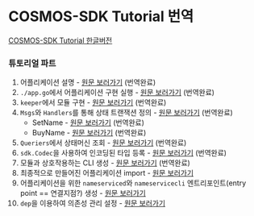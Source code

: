 # COSMOS-SDK Tutorial 번역



[COSMOS-SDK Tutorial 한글버전](https://github.com/pjt3591oo/cosmos-sdk-translate/blob/master/tutorial.md)



### 튜토리얼 파트

1. 어플리케이션 설명 - [원문 보러가기](https://github.com/cosmos/sdk-application-tutorial/blob/master/tutorial/app-design.md)  (번역완료)
2. `./app.go`에서 어플리케이션 구현 실행 - [원문 보러가기](https://github.com/cosmos/sdk-application-tutorial/blob/master/tutorial/app-init.md)  (번역완료)
3. `keeper`에서 모듈 구현  - [원문 보러가기](https://github.com/cosmos/sdk-application-tutorial/blob/master/tutorial/keeper.md)  (번역완료)
4. `Msgs`와 `Handlers`를 통해 상태 트랜잭션 정의 - [원문 보러가기](https://github.com/cosmos/sdk-application-tutorial/blob/master/tutorial/msgs-handlers.md)  (번역완료)
   - SetName - [원문 보러가기](https://github.com/cosmos/sdk-application-tutorial/blob/master/tutorial/set-name.md) (번역완료)
   - BuyName - [원문 보러가기](https://github.com/cosmos/sdk-application-tutorial/blob/master/tutorial/buy-name.md) (번역완료)
5. `Queriers`에서 상태머신 조회 - [원문 보러가기](https://github.com/cosmos/sdk-application-tutorial/blob/master/tutorial/queriers.md) (번역완료)
6. `sdk.Codec`을 사용하여 인코딩된 타입 등록 - [원문 보러가기](https://github.com/cosmos/sdk-application-tutorial/blob/master/tutorial/codec.md) (번역완료)
7. 모듈과 상호작용하는 CLI 생성 - [원문 보러가기](https://github.com/cosmos/sdk-application-tutorial/blob/master/tutorial/cli.md) (번역완료)
8. 최종적으로 만들어진 어플리케이션 import - [원문 보러가기](https://github.com/cosmos/sdk-application-tutorial/blob/master/tutorial/app-complete.md)
9. 어플리케이션을 위한 `nameserviced`와 `nameservicecli` 엔트리포인트(entry point == 연결지점?) 생성 - [원문 보러가기](https://github.com/cosmos/sdk-application-tutorial/blob/master/tutorial/entrypoint.md)
10. `dep`을 이용하여 의존성 관리 설정 - [원문 보러가기](https://github.com/cosmos/sdk-application-tutorial/blob/master/tutorial/dep.md)

